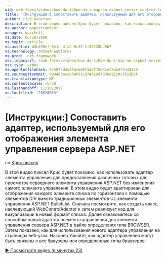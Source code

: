 ```yaml
---
uid: web-forms/videos/how-do-i/how-do-i-map-an-aspnet-server-control-to-the-adaptor-used-to-render-it
title: '[Инструкции:] Сопоставить адаптер, используемый для его отображения элемента управления сервера ASP.NET | Документы Microsoft'
author: rick-anderson
description: В этой видео пиксел Крис будет показано, как использовать адаптер элемента управления для предоставления различных готовых для просмотра серверного элемента управления ASP.NET без изменения c...
ms.author: aspnetcontent
manager: wpickett
ms.date: 06/19/2008
ms.topic: article
ms.assetid: d4b498ef-8e1c-4fa2-9c35-1f32f20bb9b7
ms.technology: dotnet-webforms
ms.prod: .net-framework
msc.legacyurl: /web-forms/videos/how-do-i/how-do-i-map-an-aspnet-server-control-to-the-adaptor-used-to-render-it
msc.type: video
ms.openlocfilehash: 675874da54fac688fa4df70ea1efaba477d30139
ms.sourcegitcommit: 9a9483aceb34591c97451997036a9120c3fe2baf
ms.translationtype: MT
ms.contentlocale: ru-RU
ms.lasthandoff: 11/10/2017
ms.locfileid: "26526063"
---
```

<a name="how-do-i-map-an-aspnet-server-control-to-the-adaptor-used-to-render-it"></a>[Инструкции:] Сопоставить адаптер, используемый для его отображения элемента управления сервера ASP.NET
====================
по [Крис пиксел](https://twitter.com/chrispels)

В этой видео пиксел Крис будет показано, как использовать адаптер элемента управления для предоставления различных готовых для просмотра серверного элемента управления ASP.NET без изменения самого элемента управления. В этом видео будет адаптирован для отображения каждого элемента списка по горизонтали с помощью элементов DIV вместо традиционных элементов UL элемента управления ASP.NET BulletList. Сначала посмотрите, как создать класс, наследующий WebControlAdaptor и затем реализует код для визуализации в новый формат списка. Далее ознакомьтесь со способом новый адаптер элемента управления для элемента управления сервера ASP.NET в файле определения типа BROWSER. Затем показано, как для использования нового адаптера управления на страницах веб-узла. Наконец Узнайте, как адаптер управления могут быть связаны с все браузеры или определенные типы браузеров.

[&#9654; Посмотрите видео (в минутах 23)](https://channel9.msdn.com/Blogs/ASP-NET-Site-Videos/how-do-i-map-an-aspnet-server-control-to-the-adaptor-used-to-render-it)

